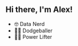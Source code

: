 ## Hi there, I'm Alex!
- :nerd_face: Data Nerd
- :man_playing_handball: Dodgeballer
- :weight_lifting_man: Power Lifter